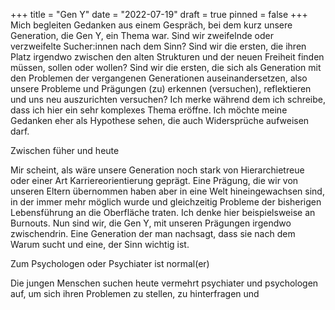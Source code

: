 +++
title = "Gen Y"
date = "2022-07-19"
draft = true
pinned = false
+++
Mich begleiten Gedanken aus einem Gespräch, bei dem kurz unsere Generation, die Gen Y, ein Thema war. Sind wir zweifelnde oder verzweifelte Sucher:innen nach dem Sinn? Sind wir die ersten, die ihren Platz irgendwo zwischen den alten Strukturen und der neuen Freiheit finden müssen, sollen oder wollen? Sind wir die ersten, die sich als Generation mit den Problemen der vergangenen Generationen auseinandersetzen, also unsere Probleme und Prägungen (zu) erkennen (versuchen), reflektieren und uns neu auszurichten versuchen? Ich merke während dem ich schreibe, dass ich hier ein sehr komplexes Thema eröffne. Ich möchte meine Gedanken eher als Hypothese sehen, die auch Widersprüche aufweisen darf. 

Zwischen füher und heute

Mir scheint, als wäre unsere Generation noch stark von Hierarchietreue oder einer Art Karriereorientierung geprägt. Eine Prägung, die wir von unseren Eltern übernommen haben aber in eine Welt hineingewachsen sind, in der immer mehr möglich wurde und gleichzeitig Probleme der bisherigen Lebensführung an die Oberfläche traten. Ich denke hier beispielsweise an Burnouts. Nun sind wir, die Gen Y, mit unseren Prägungen irgendwo zwischendrin. Eine Generation der man nachsagt, dass sie nach dem Warum sucht und eine, der Sinn wichtig ist. 



Zum Psychologen oder Psychiater ist normal(er)

Die jungen Menschen suchen heute vermehrt psychiater und psychologen auf, um sich ihren Problemen zu stellen, zu hinterfragen und